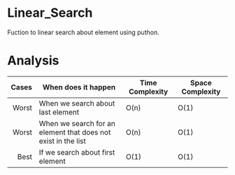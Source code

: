 # Linear_Search
Fuction to linear search about element using puthon.<br>
# Analysis
| Cases | When does it happen | Time Complexity | Space Complexity |
|------:|----------------------|-----------------|------------------|
| Worst | When we search about last element |  O(n) | O(1)|
| Worst | When we search for an element that does not exist in the list | O(n) | O(1) |
| Best | If we search about first element | O(1) | O(1) |
